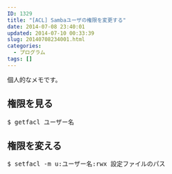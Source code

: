 ```yaml
---
ID: 1329
title: "[ACL] Sambaユーザの権限を変更する"
date: 2014-07-08 23:40:01
updated: 2014-07-10 00:33:39
slug: 20140708234001.html
categories:
  - プログラム
tags: []
---
```


個人的なメモです。

<!--more-->
<h2>権限を見る</h2>
<pre class="prettyprint">$ getfacl ユーザー名</pre>

<h2>権限を変える</h2>
<pre class="prettyprint">$ setfacl -m u:ユーザー名:rwx 設定ファイルのパス</pre>
